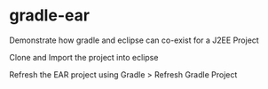 # gradle-ear
Demonstrate how gradle and eclipse can co-exist for a J2EE Project

Clone and Import the project into eclipse

Refresh the EAR project using Gradle > Refresh Gradle Project
